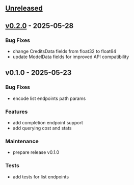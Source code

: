 <a name="unreleased"></a>
## [Unreleased]


<a name="v0.2.0"></a>
## [v0.2.0] - 2025-05-28
### Bug Fixes
- change CreditsData fields from float32 to float64
- update ModelData fields for improved API compatibility


<a name="v0.1.0"></a>
## v0.1.0 - 2025-05-23
### Bug Fixes
- encode list endpoints path params

### Features
- add completion endpoint support
- add querying cost and stats

### Maintenance
- prepare release v0.1.0

### Tests
- add tests for list endpoints


[Unreleased]: https://github.com/bkovacki/gopenrouter/compare/v0.2.0...HEAD
[v0.2.0]: https://github.com/bkovacki/gopenrouter/compare/v0.1.0...v0.2.0
